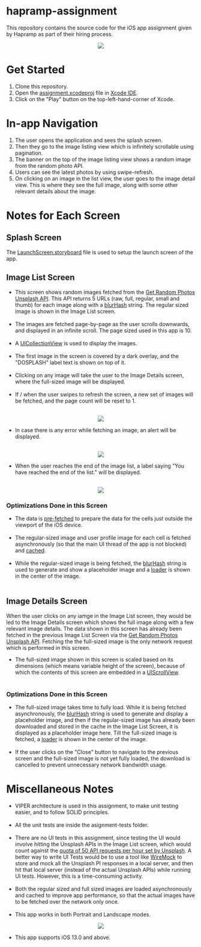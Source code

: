 # hapramp-assignment

This repository contains the source code for the iOS app assignment given by Hapramp as part of their hiring process.

<p align="center">
  <img src="https://github.com/DhruvSaraswat/hapramp-assignment/blob/develop/assignment/assignment/Resources/README_Static_Resources/Initial_GIF.gif">
</p>

# Get Started
1. Clone this repository.
2. Open the <a href="https://github.com/DhruvSaraswat/hapramp-assignment/tree/main/assignment/assignment.xcodeproj">assignment.xcodeproj</a> file in <a href="https://developer.apple.com/xcode/ide/">Xcode IDE</a>.
3. Click on the "Play" button on the top-left-hand-corner of Xcode.

# In-app Navigation
1. The user opens the application and sees the splash screen.
2. Then they go to the image listing view which is infinitely scrollable using pagination.
3. The banner on the top of the image listing view shows a random image from the random photo API.
4. Users can see the latest photos by using swipe-refresh.
5. On clicking on an image in the list view, the user goes to the image detail view. This is where they see the full image, along with some other relevant details about the image.

# Notes for Each Screen
## Splash Screen
The <a href="https://github.com/DhruvSaraswat/hapramp-assignment/blob/main/assignment/assignment/Base.lproj/LaunchScreen.storyboard">LaunchScreen.storyboard</a> file is used to setup the launch screen of the app.

## Image List Screen
<ul>
  <li>This screen shows random images fetched from the <a href="https://unsplash.com/documentation#get-a-random-photo">Get Random Photos Unsplash API</a>. This API returns 5 URLs (raw, full, regular, small and thumb) for each image along with a <a href="https://github.com/woltapp/blurhash">blurHash</a> string. The regular sized image is shown in the Image List screen.</li><br>
  <li>The images are fetched page-by-page as the user scrolls downwards, and displayed in an infinite scroll. The page sized used in this app is 10.</li><br>
  <li>A <a href="https://developer.apple.com/documentation/uikit/uicollectionview">UICollectionView</a> is used to display the images.</li><br>
  <li>The first image in the screen is covered by a dark overlay, and the "DOSPLASH" label text is shown on top of it.</li><br>
  <li>Clicking on any image will take the user to the Image Details screen, where the full-sized image will be displayed.</li><br>
  <li>If / when the user swipes to refresh the screen, a new set of images will be fetched, and the page count will be reset to 1.</li><br>
</ul>
<p align="center">
  <img src="https://github.com/DhruvSaraswat/hapramp-assignment/blob/develop/assignment/assignment/Resources/README_Static_Resources/Swipe_to_Refresh_Demo.gif">
</p>
<ul>
  <li>In case there is any error while fetching an image, an alert will be displayed.</li><br>
</ul>
<p align="center">
  <img src="https://github.com/DhruvSaraswat/hapramp-assignment/blob/develop/assignment/assignment/Resources/README_Static_Resources/Image_List_Error.gif">
</p>
<ul>
  <li>When the user reaches the end of the image list, a label saying "You have reached the end of the list." will be displayed.</li><br>
</ul>
<p align="center">
  <img src="https://github.com/DhruvSaraswat/hapramp-assignment/blob/develop/assignment/assignment/Resources/README_Static_Resources/End_Of_List_Demo.gif">
</p>

### Optimizations Done in this Screen
<ul>
<li>The data is <a href="https://developer.apple.com/documentation/uikit/uicollectionviewdatasourceprefetching/1771767-collectionview">pre-fetched</a> to prepare the data for the cells just outside the viewport of the iOS device.</li><br>
<li>The regular-sized image and user profile image for each cell is fetched asynchronously (so that the main UI thread of the app is not blocked) and <a href="https://developer.apple.com/documentation/foundation/nscache">cached</a>.</li><br>
<li>While the regular-sized image is being fetched, the <a href="https://github.com/woltapp/blurhash">blurHash</a> string is used to generate and show a placeholder image and a <a href="https://developer.apple.com/documentation/uikit/uiactivityindicatorview">loader</a> is shown in the center of the image.</li><br>
</ul>

## Image Details Screen
When the user clicks on any iamge in the Image List screen, they would be led to the Image Details screen which shows the full image along with a few relevant image details. The data shown in this screen has already been fetched in the previous Image List Screen via the <a href="https://unsplash.com/documentation#get-a-random-photo">Get Random Photos Unsplash API</a>. Fetching the the full-sized image is the only network request which is performed in this screen.
<ul>
<li>The full-sized image shown in this screen is scaled based on its dimensions (which means variable height of the screen), because of which the contents of this screen are embedded in a <a href="https://developer.apple.com/documentation/uikit/uiscrollview">UIScrollView</a>.</li><br>
</ul>

### Optimizations Done in this Screen
<ul>
<li>The full-sized image takes time to fully load. While it is being fetched asynchronously, the <a href="https://github.com/woltapp/blurhash">blurHash</a> string is used to generate and display a placeholder image, and then if the regular-sized image has already been downloaded and stored in the cache in the Image List Screen, it is displayed as a placeholder image here. Till the full-sized image is fetched, a <a href="https://developer.apple.com/documentation/uikit/uiactivityindicatorview">loader</a> is shown in the center of the image.</li><br>
<li>If the user clicks on the "Close" button to navigate to the previous screen and the full-sized image is not yet fully loaded, the download is cancelled to prevent unnecessary network bandwidth usage.</li>
</ul>


# Miscellaneous Notes
<ul>
  <li>VIPER architecture is used in this assignment, to make unit testing easier, and to follow SOLID principles.</li><br>
  <li>All the unit tests are inside the asignment-tests folder.</li><br>
  <li>There are no UI tests in this assignment, since testing the UI would involve hitting the Unsplash APIs in the Image List screen, which would count against the <a href="https://unsplash.com/documentation#rate-limiting">quota of 50 API requests per hour set by Unsplash</a>.
    A better way to write UI Tests would be to use a tool like <a href="http://wiremock.org/">WireMock</a> to store and mock all the Unsplash PI responses in a local server, and then hit that local server (instead of the actual Unsplash APIs) while running UI tests. However, this is a time-consuming activity.</li><br>
  <li>Both the regular sized and full sized images are loaded asynchronously and cached to improve app performance, so that the actual images have to be fetched over the network only once.</li><br>
  <li>This app works in both Portrait and Landscape modes.</li>
</ul>
<p align="center">
  <img src="https://github.com/DhruvSaraswat/hapramp-assignment/blob/develop/assignment/assignment/Resources/README_Static_Resources/Landscape_Mode_Demo.gif">
</p>
<ul>
  <li>This app supports iOS 13.0 and above.</li>
</ul>
